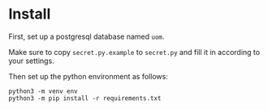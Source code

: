 # Install

First, set up a postgresql database named `uom`. 

Make sure to copy `secret.py.example` to `secret.py` and fill it in according to your settings.

Then set up the python environment as follows:

```
python3 -m venv env
python3 -m pip install -r requirements.txt

```